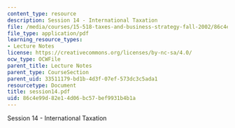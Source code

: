 ```yaml
---
content_type: resource
description: Session 14 - International Taxation
file: /media/courses/15-518-taxes-and-business-strategy-fall-2002/86c4e99d82e14d06bc57bef9931b4b1a_session14.pdf
file_type: application/pdf
learning_resource_types:
- Lecture Notes
license: https://creativecommons.org/licenses/by-nc-sa/4.0/
ocw_type: OCWFile
parent_title: Lecture Notes
parent_type: CourseSection
parent_uid: 33511179-bd1b-4d3f-07ef-573dc3c5ada1
resourcetype: Document
title: session14.pdf
uid: 86c4e99d-82e1-4d06-bc57-bef9931b4b1a
---
```

Session 14 - International Taxation